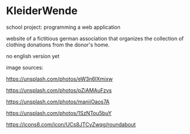 # KleiderWende
school project: programming a web application

website of a fictitious german association that organizes the collection of clothing donations from the donor's home.

no english version yet

image sources:

https://unsplash.com/photos/eW3n6lXmixw

https://unsplash.com/photos/pZiAMAuFzvs

https://unsplash.com/photos/maniiOaos7A

https://unsplash.com/photos/1SzNTou5buY

https://icons8.com/icon/UCs8JTCyZwqg/roundabout
